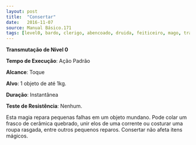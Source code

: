 ```yaml
---
layout: post
title:  "Consertar"
date:   2016-11-07
source: Manual Básico.171
tags: [level0, bardo, clerigo, abencoado, druida, feiticeiro, mago, transmutacao, padrao, toque, objeto, instantanea, nenhum]
---
```


**Transmutação de Nível 0**

**Tempo de Execução**: Ação Padrão

**Alcance**: Toque

**Alvo**: 1 objeto de até 1kg.

**Duração**: Instantânea

**Teste de Resistência**: Nenhum.

Esta magia repara pequenas falhas em
um objeto mundano. Pode colar um frasco
de cerâmica quebrado, unir elos de uma
corrente ou costurar uma roupa rasgada,
entre outros pequenos reparos. Consertar
não afeta itens mágicos.
